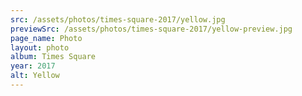 ```yaml
---
src: /assets/photos/times-square-2017/yellow.jpg
previewSrc: /assets/photos/times-square-2017/yellow-preview.jpg
page_name: Photo
layout: photo
album: Times Square
year: 2017
alt: Yellow
---
```

